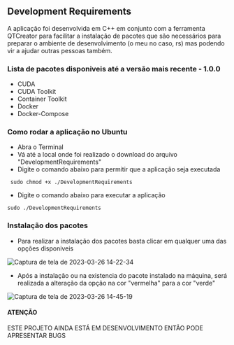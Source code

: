 ## Development Requirements

A aplicação foi desenvolvida em C++ em conjunto com a ferramenta QTCreator para facilitar a instalação de pacotes que são necessários para preparar o ambiente de desenvolvimento (o meu no caso, rs) mas podendo vir a ajudar outras pessoas também.

### Lista de pacotes disponiveis até a versão mais recente - 1.0.0
- CUDA
- CUDA Toolkit
- Container Toolkit
- Docker
- Docker-Compose

### Como rodar a aplicação no Ubuntu

- Abra o Terminal
- Vá até a local onde foi realizado o download do arquivo "DevelopmentRequirements"
- Digite o comando abaixo para permitir que a aplicação seja executada
```
 sudo chmod +x ./DevelopmentRequirements 
```

- Digite o comando abaixo para executar a aplicação

```
sudo ./DevelopmentRequirements
```

### Instalação dos pacotes 
- Para realizar a instalação dos pacotes basta clicar em qualquer uma das opções disponiveis 

![Captura de tela de 2023-03-26 14-22-34](https://user-images.githubusercontent.com/55367917/227794208-e3c46c4f-893c-415c-ae9e-c581a3af9a67.png)

- Após a instalação ou na existencia do pacote instalado na máquina, será realizada a alteração da opção na cor "vermelha" para a cor "verde"

![Captura de tela de 2023-03-26 14-45-19](https://user-images.githubusercontent.com/55367917/227794878-9ccc8ce4-2d8c-4911-809c-7f0885e18e8e.png)


#### ATENÇÃO
ESTE PROJETO AINDA ESTÁ EM DESENVOLVIMENTO ENTÃO PODE APRESENTAR BUGS
